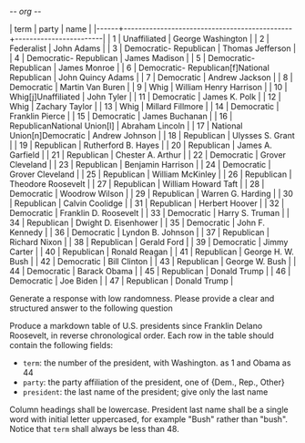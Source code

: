 -*- org -*-

| term | party                                        | name                   |
|------+----------------------------------------------+------------------------|
|    1 | Unaffiliated                                 | George Washington      |
|    2 | Federalist                                   | John Adams             |
|    3 | Democratic- Republican                       | Thomas Jefferson       |
|    4 | Democratic- Republican                       | James Madison          |
|    5 | Democratic- Republican                       | James Monroe           |
|    6 | Democratic- Republican[f]National Republican | John Quincy Adams      |
|    7 | Democratic                                   | Andrew Jackson         |
|    8 | Democratic                                   | Martin Van Buren       |
|    9 | Whig                                         | William Henry Harrison |
|   10 | Whig[j]Unaffiliated                          | John Tyler             |
|   11 | Democratic                                   | James K. Polk          |
|   12 | Whig                                         | Zachary Taylor         |
|   13 | Whig                                         | Millard Fillmore       |
|   14 | Democratic                                   | Franklin Pierce        |
|   15 | Democratic                                   | James Buchanan         |
|   16 | RepublicanNational Union[l]                  | Abraham Lincoln        |
|   17 | National Union[n]Democratic                  | Andrew Johnson         |
|   18 | Republican                                   | Ulysses S. Grant       |
|   19 | Republican                                   | Rutherford B. Hayes    |
|   20 | Republican                                   | James A. Garfield      |
|   21 | Republican                                   | Chester A. Arthur      |
|   22 | Democratic                                   | Grover Cleveland       |
|   23 | Republican                                   | Benjamin Harrison      |
|   24 | Democratic                                   | Grover Cleveland       |
|   25 | Republican                                   | William McKinley       |
|   26 | Republican                                   | Theodore Roosevelt     |
|   27 | Republican                                   | William Howard Taft    |
|   28 | Democratic                                   | Woodrow Wilson         |
|   29 | Republican                                   | Warren G. Harding      |
|   30 | Republican                                   | Calvin Coolidge        |
|   31 | Republican                                   | Herbert Hoover         |
|   32 | Democratic                                   | Franklin D. Roosevelt  |
|   33 | Democratic                                   | Harry S. Truman        |
|   34 | Republican                                   | Dwight D. Eisenhower   |
|   35 | Democratic                                   | John F. Kennedy        |
|   36 | Democratic                                   | Lyndon B. Johnson      |
|   37 | Republican                                   | Richard Nixon          |
|   38 | Republican                                   | Gerald Ford            |
|   39 | Democratic                                   | Jimmy Carter           |
|   40 | Republican                                   | Ronald Reagan          |
|   41 | Republican                                   | George H. W. Bush      |
|   42 | Democratic                                   | Bill Clinton           |
|   43 | Republican                                   | George W. Bush         |
|   44 | Democratic                                   | Barack Obama           |
|   45 | Republican                                   | Donald Trump           |
|   46 | Democratic                                   | Joe Biden              |
|   47 | Republican                                   | Donald Trump           |

Generate a response with low randomness. Please provide a clear and structured answer to the following question

Produce a markdown table of U.S. presidents since Franklin Delano Roosevelt, in reverse chronological order.
Each row in the table should contain the following fields:
- `term`: the number of the president, with Washington. as 1 and Obama as 44
- `party`: the party affiliation of the president, one of {Dem., Rep., Other}
- `president`: the last name of the president; give only the last name

Column headings shall be lowercase.
President last name shall be a single word with initial letter uppercased,
for example "Bush" rather than "bush".
Notice that `term` shall always be less than 48.
